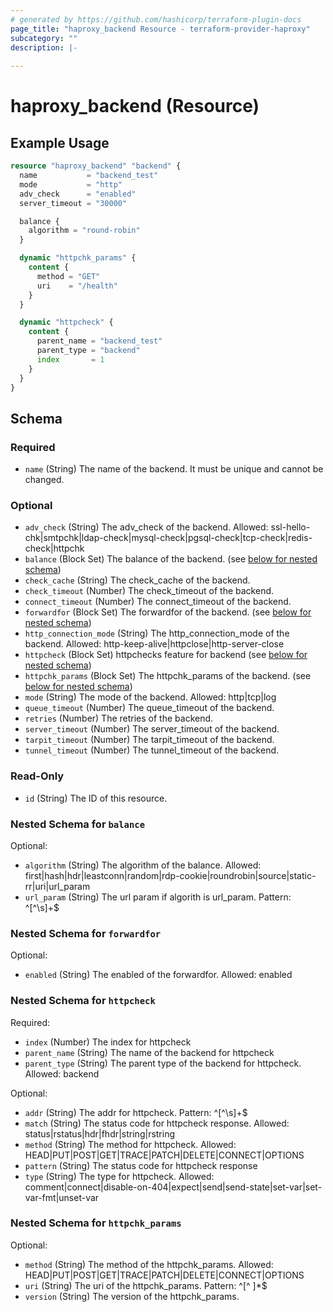 ```yaml
---
# generated by https://github.com/hashicorp/terraform-plugin-docs
page_title: "haproxy_backend Resource - terraform-provider-haproxy"
subcategory: ""
description: |-
  
---
```


# haproxy_backend (Resource)



## Example Usage

```terraform
resource "haproxy_backend" "backend" {
  name           = "backend_test"
  mode           = "http"
  adv_check      = "enabled"
  server_timeout = "30000"

  balance {
    algorithm = "round-robin"
  }

  dynamic "httpchk_params" {
    content {
      method = "GET"
      uri    = "/health"
    }
  }

  dynamic "httpcheck" {
    content {
      parent_name = "backend_test"
      parent_type = "backend"
      index       = 1
    }
  }
}
```

<!-- schema generated by tfplugindocs -->
## Schema

### Required

- `name` (String) The name of the backend. It must be unique and cannot be changed.

### Optional

- `adv_check` (String) The adv_check of the backend. Allowed: ssl-hello-chk|smtpchk|ldap-check|mysql-check|pgsql-check|tcp-check|redis-check|httpchk
- `balance` (Block Set) The balance of the backend. (see [below for nested schema](#nestedblock--balance))
- `check_cache` (String) The check_cache of the backend.
- `check_timeout` (Number) The check_timeout of the backend.
- `connect_timeout` (Number) The connect_timeout of the backend.
- `forwardfor` (Block Set) The forwardfor of the backend. (see [below for nested schema](#nestedblock--forwardfor))
- `http_connection_mode` (String) The http_connection_mode of the backend. Allowed: http-keep-alive|httpclose|http-server-close
- `httpcheck` (Block Set) httpchecks feature for backend (see [below for nested schema](#nestedblock--httpcheck))
- `httpchk_params` (Block Set) The httpchk_params of the backend. (see [below for nested schema](#nestedblock--httpchk_params))
- `mode` (String) The mode of the backend. Allowed: http|tcp|log
- `queue_timeout` (Number) The queue_timeout of the backend.
- `retries` (Number) The retries of the backend.
- `server_timeout` (Number) The server_timeout of the backend.
- `tarpit_timeout` (Number) The tarpit_timeout of the backend.
- `tunnel_timeout` (Number) The tunnel_timeout of the backend.

### Read-Only

- `id` (String) The ID of this resource.

<a id="nestedblock--balance"></a>
### Nested Schema for `balance`

Optional:

- `algorithm` (String) The algorithm of the balance. Allowed: first|hash|hdr|leastconn|random|rdp-cookie|roundrobin|source|static-rr|uri|url_param
- `url_param` (String) The url param if algorith is url_param. Pattern: ^[^\s]+$


<a id="nestedblock--forwardfor"></a>
### Nested Schema for `forwardfor`

Optional:

- `enabled` (String) The enabled of the forwardfor. Allowed: enabled


<a id="nestedblock--httpcheck"></a>
### Nested Schema for `httpcheck`

Required:

- `index` (Number) The index for httpcheck
- `parent_name` (String) The name of the backend for httpcheck
- `parent_type` (String) The parent type of the backend for httpcheck. Allowed: backend

Optional:

- `addr` (String) The addr for httpcheck. Pattern: ^[^\s]+$
- `match` (String) The status code for httpcheck response. Allowed: status|rstatus|hdr|fhdr|string|rstring
- `method` (String) The method for httpcheck. Allowed: HEAD|PUT|POST|GET|TRACE|PATCH|DELETE|CONNECT|OPTIONS
- `pattern` (String) The status code for httpcheck response
- `type` (String) The type for httpcheck. Allowed: comment|connect|disable-on-404|expect|send|send-state|set-var|set-var-fmt|unset-var


<a id="nestedblock--httpchk_params"></a>
### Nested Schema for `httpchk_params`

Optional:

- `method` (String) The method of the httpchk_params. Allowed: HEAD|PUT|POST|GET|TRACE|PATCH|DELETE|CONNECT|OPTIONS
- `uri` (String) The uri of the httpchk_params. Pattern: ^[^ ]*$
- `version` (String) The version of the httpchk_params.
